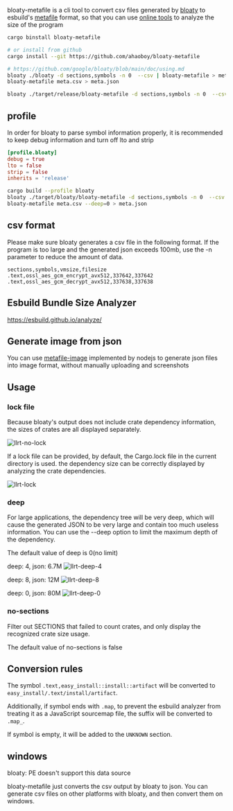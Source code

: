 bloaty-metafile is a cli tool to convert csv files generated by [bloaty](https://github.com/google/bloaty) to esbuild's [metafile](https://esbuild.github.io/api/#metafile) format, so that you can use [online tools](https://esbuild.github.io/analyze/) to analyze the size of the program

```bash
cargo binstall bloaty-metafile

# or install from github
cargo install --git https://github.com/ahaoboy/bloaty-metafile

# https://github.com/google/bloaty/blob/main/doc/using.md
bloaty ./bloaty -d sections,symbols -n 0  --csv | bloaty-metafile > meta.json
bloaty-metafile meta.csv > meta.json

bloaty ./target/release/bloaty-metafile -d sections,symbols -n 0  --csv | bloaty-metafile --name=bloaty-metafile --lock=Cargo.lock  > meta.json
```

## profile

In order for bloaty to parse symbol information properly, it is recommended to keep debug information and turn off lto and strip

```toml
[profile.bloaty]
debug = true
lto = false
strip = false
inherits = 'release'
```

```bash
cargo build --profile bloaty
bloaty ./target/bloaty/bloaty-metafile -d sections,symbols -n 0  --csv > meta.csv
bloaty-metafile meta.csv --deep=0 > meta.json
```

## csv format

Please make sure bloaty generates a csv file in the following format. If the program is too large and the generated json exceeds 100mb, use the -n parameter to reduce the amount of data.

```
sections,symbols,vmsize,filesize
.text,ossl_aes_gcm_encrypt_avx512,337642,337642
.text,ossl_aes_gcm_decrypt_avx512,337638,337638
```

## Esbuild Bundle Size Analyzer

https://esbuild.github.io/analyze/

## Generate image from json

You can use [metafile-image](https://github.com/ahaoboy/metafile-image) implemented by nodejs to generate json files into image format, without manually uploading and screenshots

## Usage

### lock file

Because bloaty's output does not include crate dependency information, the sizes of crates are all displayed separately.

![llrt-no-lock](https://github.com/user-attachments/assets/669c033f-72e8-49e9-b030-dffc370b6580)

If a lock file can be provided, by default, the Cargo.lock file in the current directory is used. the dependency size can be correctly displayed by analyzing the crate dependencies.

![llrt-lock](https://github.com/user-attachments/assets/756bb69e-d8b5-42b2-946f-8e5439284209)

### deep

For large applications, the dependency tree will be very deep, which will cause the generated JSON to be very large and contain too much useless information. You can use the --deep option to limit the maximum depth of the dependency.

The default value of deep is 0(no limit)

deep: 4, json: 6.7M
![llrt-deep-4](https://github.com/user-attachments/assets/2780c0ff-3a04-4aa3-946f-5c024347f1dd)

deep: 8, json: 12M
![llrt-deep-8](https://github.com/user-attachments/assets/89a786ff-45e6-47b7-a931-edd59d1dff30)

deep: 0, json: 80M
![llrt-deep-0](https://github.com/user-attachments/assets/b2cbf935-340e-4dbd-8ca3-191340c9ae35)


### no-sections

Filter out SECTIONS that failed to count crates, and only display the recognized crate size usage.

The default value of no-sections is false


## Conversion rules

The symbol `.text,easy_install::install::artifact` will be converted to `easy_install/.text/install/artifact`.

Additionally, if symbol ends with `.map`, to prevent the esbuild analyzer from treating it as a JavaScript sourcemap file, the suffix will be converted to `.map_`.

If symbol is empty, it will be added to the `UNKNOWN` section.

## windows

bloaty: PE doesn't support this data source

bloaty-metafile just converts the csv output by bloaty to json. You can generate csv files on other platforms with bloaty, and then convert them on windows.
